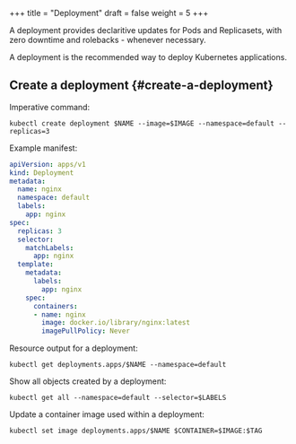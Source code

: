 +++
title = "Deployment"
draft = false
weight = 5
+++

A deployment provides declaritive updates for Pods and Replicasets, with zero downtime and rolebacks - whenever necessary.

A deployment is the recommended way to deploy Kubernetes applications.


## Create a deployment {#create-a-deployment}

Imperative command:

```shell
kubectl create deployment $NAME --image=$IMAGE --namespace=default --replicas=3
```

Example manifest:

```yaml { linenos=inline }
apiVersion: apps/v1
kind: Deployment
metadata:
  name: nginx
  namespace: default
  labels:
    app: nginx
spec:
  replicas: 3
  selector:
    matchLabels:
      app: nginx
  template:
    metadata:
      labels:
        app: nginx
    spec:
      containers:
      - name: nginx
        image: docker.io/library/nginx:latest
        imagePullPolicy: Never
```

Resource output for a deployment:

```shell
kubectl get deployments.apps/$NAME --namespace=default
```

Show all objects created by a deployment:

```shell
kubectl get all --namespace=default --selector=$LABELS
```

Update a container image used within a deployment:

```shell
kubectl set image deployments.apps/$NAME $CONTAINER=$IMAGE:$TAG
```
